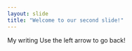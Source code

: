 ```yaml
---
layout: slide
title: "Welcome to our second slide!"
---
```

My writing
Use the left arrow to go back!
